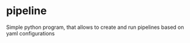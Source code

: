 # pipeline
Simple python program, that allows to create and run pipelines based on yaml configurations
